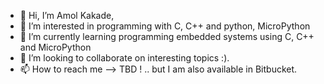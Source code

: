 - 👋 Hi, I’m Amol Kakade, 
- 👀 I’m interested in programming with C, C++ and python, MicroPython
- 🌱 I’m currently learning programming embedded systems using C, C++ and MicroPython
- 💞️ I’m looking to collaborate on interesting topics :).
- 📫 How to reach me --> TBD ! .. but I am also available in Bitbucket.


<!---
AmolKakade2019/AmolKakade2019 is a ✨ special ✨ repository because its `README.md` (this file) appears on your GitHub profile.
You can click the Preview link to take a look at your changes.
--->
